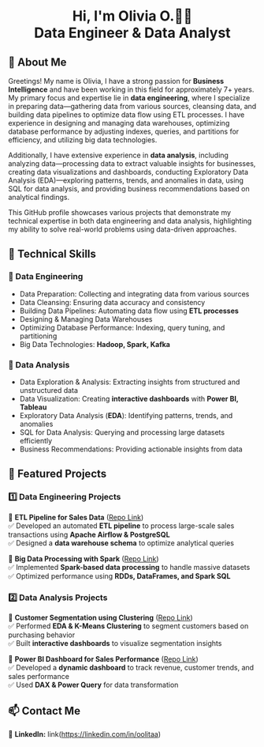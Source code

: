 <h1 align="center">Hi, I'm Olivia O.👋🏻<br>
Data Engineer & Data Analyst</h1>

## 🚀 About Me  
Greetings! My name is Olivia, I have a strong passion for **Business Intelligence** and have been working in this field for approximately 7+  years. My primary focus and expertise lie in **data engineering**, where I specialize in preparing data—gathering data from various sources, cleansing data, and building data pipelines to optimize data flow using ETL processes. I have experience in designing and managing data warehouses, optimizing database performance by adjusting indexes, queries, and partitions for efficiency, and utilizing big data technologies.

Additionally, I have extensive experience in **data analysis**, including analyzing data—processing data to extract valuable insights for businesses, creating data visualizations and dashboards, conducting Exploratory Data Analysis (EDA)—exploring patterns, trends, and anomalies in data, using SQL for data analysis, and providing business recommendations based on analytical findings.

This GitHub profile showcases various projects that demonstrate my technical expertise in both data engineering and data analysis, highlighting my ability to solve real-world problems using data-driven approaches.


## 🔧 Technical Skills  
### **🔹 Data Engineering**  
- Data Preparation: Collecting and integrating data from various sources
- Data Cleansing: Ensuring data accuracy and consistency
- Building Data Pipelines: Automating data flow using **ETL processes**
- Designing & Managing Data Warehouses
- Optimizing Database Performance: Indexing, query tuning, and partitioning
- Big Data Technologies: **Hadoop, Spark, Kafka**

### **🔹 Data Analysis**  
- Data Exploration & Analysis: Extracting insights from structured and unstructured data
- Data Visualization: Creating **interactive dashboards** with **Power BI, Tableau**
- Exploratory Data Analysis (**EDA**): Identifying patterns, trends, and anomalies
- SQL for Data Analysis: Querying and processing large datasets efficiently
- Business Recommendations: Providing actionable insights from data

## 📂 Featured Projects  
### **1️⃣ Data Engineering Projects**  
📌 **ETL Pipeline for Sales Data** ([Repo Link](#))  
✅ Developed an automated **ETL pipeline** to process large-scale sales transactions using **Apache Airflow & PostgreSQL**  
✅ Designed a **data warehouse schema** to optimize analytical queries  

📌 **Big Data Processing with Spark** ([Repo Link](#))  
✅ Implemented **Spark-based data processing** to handle massive datasets  
✅ Optimized performance using **RDDs, DataFrames, and Spark SQL**  

### **2️⃣ Data Analysis Projects**  
📌 **Customer Segmentation using Clustering** ([Repo Link](#))  
✅ Performed **EDA & K-Means Clustering** to segment customers based on purchasing behavior  
✅ Built **interactive dashboards** to visualize segmentation insights  

📌 **Power BI Dashboard for Sales Performance** ([Repo Link](#))  
✅ Developed a **dynamic dashboard** to track revenue, customer trends, and sales performance  
✅ Used **DAX & Power Query** for data transformation  

## 📫 Contact Me   
🔗 **LinkedIn:** link(https://linkedin.com/in/oolitaa)  

